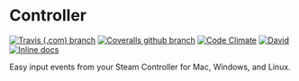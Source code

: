 # Controller
[![Travis (.com) branch](https://img.shields.io/travis/com/RescueOnWheels/Controller/master.svg?style=flat-square)](https://travis-ci.com/RescueOnWheels/Controller)
[![Coveralls github branch](https://img.shields.io/coveralls/github/RescueOnWheels/Controller/master.svg?style=flat-square)](https://coveralls.io/github/RescueOnWheels/Controller)
[![Code Climate](https://img.shields.io/codeclimate/maintainability/RescueOnWheels/Controller.svg?style=flat-square)](https://codeclimate.com/github/RescueOnWheels/Controller)
[![David](https://img.shields.io/david/RescueOnWheels/Controller.svg?style=flat-square)](https://david-dm.org/RescueOnWheels/Controller)
[![Inline docs](http://inch-ci.org/github/RescueOnWheels/Controller.svg?branch=master&style=flat-square)](http://inch-ci.org/github/RescueOnWheels/Controller)

Easy input events from your Steam Controller for Mac, Windows, and Linux.
